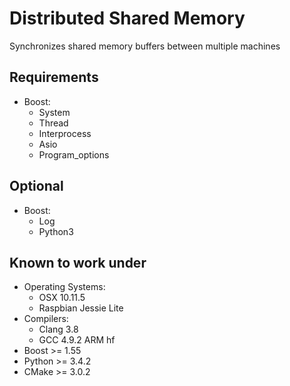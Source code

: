 # Distributed Shared Memory
Synchronizes shared memory buffers between multiple machines

## Requirements
 - Boost:
   - System
   - Thread
   - Interprocess
   - Asio
   - Program\_options

## Optional
 - Boost:
   - Log
   - Python3

## Known to work under
 - Operating Systems:
   - OSX 10.11.5
   - Raspbian Jessie Lite
 - Compilers:
   - Clang 3.8
   - GCC 4.9.2 ARM hf
 - Boost >= 1.55
 - Python >= 3.4.2
 - CMake >= 3.0.2
